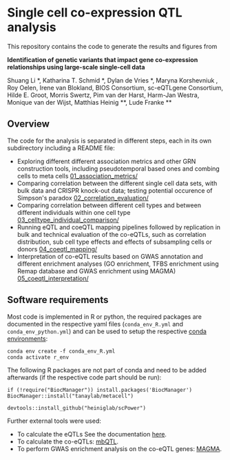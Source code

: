 # Single cell co-expression QTL analysis

This repository contains the code to generate the results and figures from

**Identification of genetic variants that impact gene co-expression relationships using large-scale single-cell data**

Shuang Li *, Katharina T. Schmid *, Dylan de Vries *, Maryna Korshevniuk , Roy Oelen, Irene van Blokland, BIOS Consortium, sc-eQTLgene Consortium, Hilde E. Groot, Morris Swertz, Pim van der Harst, Harm-Jan Westra, Monique van der Wijst, Matthias Heinig **, Lude Franke **

<add reference to publication here when available>

## Overview

The code for the analysis is separated in different steps, each in its own subdirectory including a README file:
* Exploring different different association metrics and other GRN construction tools, including pseudotemporal based ones and combing cells to meta cells [01_association_metrics/](01_association_metrics/)
* Comparing correlation between the different single cell data sets, with bulk data and CRISPR knock-out data; testing potential occurence of Simpson's paradox [02_correlation_evaluation/](02_correlation_evaluation/)
* Comparing correlation between different cell types and between different individuals within one cell type [03_celltype_individual_comparison/](03_celltype_individual_comparison/)
* Running eQTL and coeQTL mapping pipelines followed by replication in bulk and technical evaluation of the co-eQTLs, such as correlation distribution, sub cell type effects and effects of subsampling cells or donors [04_coeqtl_mapping/](04_coeqtl_mapping/)
* Interpretation of co-eQTL results based on GWAS annotation and different enrichment analyses (GO enrichment, TFBS enrichment using Remap database and GWAS enrichment using MAGMA) [05_coeqtl_interpretation/](05_coeqtl_interpretation/)

## Software requirements

Most code is implemented in R or python, the required packages are documented in the respective yaml files (`conda_env_R.yml` and `conda_env_python.yml`) and can be used to setup the respective [conda environments](https://docs.conda.io/en/latest/):

```
conda env create -f conda_env_R.yml
conda activate r_env
```

The following R packages are not part of conda and need to be added afterwards (if the respective code part should be run):

```
if (!require("BiocManager")) install.packages('BiocManager') 
BiocManager::install("tanaylab/metacell")

devtools::install_github("heiniglab/scPower")
```

Further external tools were used:

* To calculate the eQTLs See the documentation [here](https://github.com/molgenis/systemsgenetics/wiki/eQTL-mapping-analysis-cookbook-for-RNA-seq-data).
* To calculate the co-eQTLs: [mbQTL](https://github.com/molgenis/systemsgenetics/tree/master/mbQTL).
* To perform GWAS enrichment analysis on the co-eQTL genes: [MAGMA](https://ctg.cncr.nl/software/magma).





